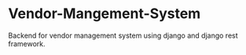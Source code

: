 # Vendor-Mangement-System
 Backend for vendor management system using django and django rest framework. 
